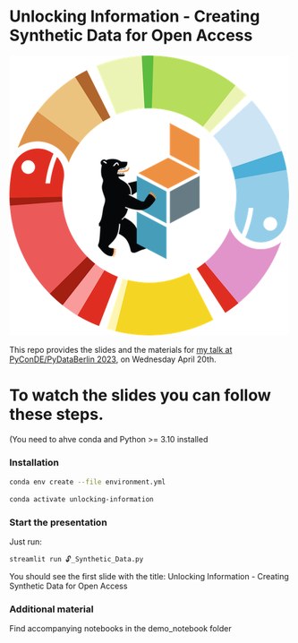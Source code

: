 Unlocking Information - 
Creating Synthetic Data for Open Access
===

![PyConDE](./images/PyConDE_PyDataBer_circle_trans_500.png)

This repo provides the slides and the materials
for [my talk at PyConDE/PyDataBerlin 2023](https://2023.pycon.de/program/J9KRKZ/), on Wednesday April 20th.

# To watch the slides you can follow these steps. 
(You need to ahve conda and Python >= 3.10 installed

### Installation

```bash
conda env create --file environment.yml
```
```bash
conda activate unlocking-information
```

### Start the presentation

Just run:

```bash
streamlit run 🔓_Synthetic_Data.py
```

You should see the first slide with the title:
Unlocking Information - 
Creating Synthetic Data for Open Access

### Additional material

Find accompanying notebooks in the demo_notebook folder

